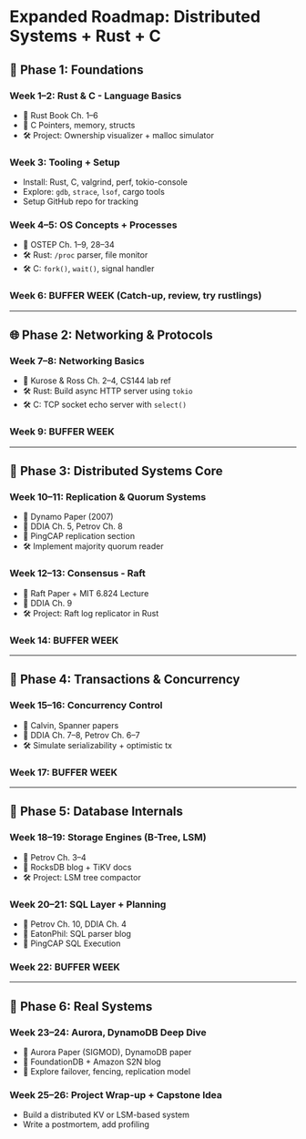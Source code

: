 # Expanded Roadmap: Distributed Systems + Rust + C

## 📅 Phase 1: Foundations

### Week 1–2: Rust & C - Language Basics
- 📘 Rust Book Ch. 1–6
- 📘 C Pointers, memory, structs
- 🛠️ Project: Ownership visualizer + malloc simulator

### Week 3: Tooling + Setup
- Install: Rust, C, valgrind, perf, tokio-console
- Explore: `gdb`, `strace`, `lsof`, cargo tools
- Setup GitHub repo for tracking

### Week 4–5: OS Concepts + Processes
- 📘 OSTEP Ch. 1–9, 28–34
- 🛠️ Rust: `/proc` parser, file monitor
- 🛠️ C: `fork()`, `wait()`, signal handler

### Week 6: BUFFER WEEK (Catch-up, review, try rustlings)

---

## 🌐 Phase 2: Networking & Protocols

### Week 7–8: Networking Basics
- 📘 Kurose & Ross Ch. 2–4, CS144 lab ref
- 🛠️ Rust: Build async HTTP server using `tokio`
- 🛠️ C: TCP socket echo server with `select()`

### Week 9: BUFFER WEEK

---

## 📡 Phase 3: Distributed Systems Core

### Week 10–11: Replication & Quorum Systems
- 📄 Dynamo Paper (2007)
- 📘 DDIA Ch. 5, Petrov Ch. 8
- 🔗 PingCAP replication section
- 🛠️ Implement majority quorum reader

### Week 12–13: Consensus - Raft
- 📄 Raft Paper + MIT 6.824 Lecture
- 📘 DDIA Ch. 9
- 🛠️ Project: Raft log replicator in Rust

### Week 14: BUFFER WEEK

---

## 🔄 Phase 4: Transactions & Concurrency

### Week 15–16: Concurrency Control
- 📄 Calvin, Spanner papers
- 📘 DDIA Ch. 7–8, Petrov Ch. 6–7
- 🛠️ Simulate serializability + optimistic tx

### Week 17: BUFFER WEEK

---

## 🧱 Phase 5: Database Internals

### Week 18–19: Storage Engines (B-Tree, LSM)
- 📘 Petrov Ch. 3–4
- 📄 RocksDB blog + TiKV docs
- 🛠️ Project: LSM tree compactor

### Week 20–21: SQL Layer + Planning
- 📘 Petrov Ch. 10, DDIA Ch. 4
- 🧠 EatonPhil: SQL parser blog
- 🔗 PingCAP SQL Execution

### Week 22: BUFFER WEEK

---

## 🚀 Phase 6: Real Systems

### Week 23–24: Aurora, DynamoDB Deep Dive
- 📄 Aurora Paper (SIGMOD), DynamoDB paper
- 📄 FoundationDB + Amazon S2N blog
- 🔬 Explore failover, fencing, replication model

### Week 25–26: Project Wrap-up + Capstone Idea
- Build a distributed KV or LSM-based system
- Write a postmortem, add profiling
